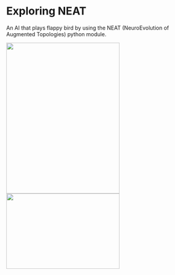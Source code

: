 # Exploring NEAT
An AI that plays flappy bird by using the NEAT (NeuroEvolution of Augmented Topologies) python module.

<img src="https://raw.githubusercontent.com/DominikLindorfer/Machine-Learning-NEAT/main/imgs/Testrun.gif" width="300" height="400">

<img src="https://raw.githubusercontent.com/DominikLindorfer/Machine-Learning-NEAT/main/imgs/Output.png" width="300" height="200">
